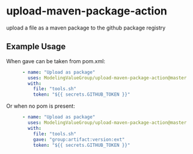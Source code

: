 # upload-maven-package-action
upload a file as a maven package to the github package registry

## Example Usage

When gave can be taken from pom.xml:
```yaml
      - name: "Upload as package"
        uses: ModelingValueGroup/upload-maven-package-action@master
        with:
          file: "tools.sh"
          token: "${{ secrets.GITHUB_TOKEN }}"
```
Or when no pom is present:
```yaml
      - name: "Upload as package"
        uses: ModelingValueGroup/upload-maven-package-action@master
        with:
          file: "tools.sh"
          gave: "group:artifact:version:ext"
          token: "${{ secrets.GITHUB_TOKEN }}"
```
